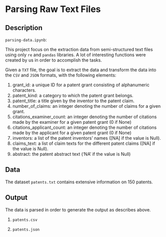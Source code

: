 # Parsing Raw Text Files 

## Description
`parsing-data.ipynb`:

This project focus on the  extraction data from semi-structured text files using only `re` and `pandas` libraries. A lot of interesting functions were created by us in order to accomplish the tasks.

Given a `TXT` file, the goal is to extract the data and transform the data into the `CSV` and `JSON` formats, with the following elements:

1. grant_id: a unique ID for a patent grant consisting of alphanumeric characters.
2. patent_kind: a category to which the patent grant belongs.
3. patent_title: a title given by the inventor to the patent claim.
4. number_of_claims: an integer denoting the number of claims for a given grant.
5. citations_examiner_count: an integer denoting the number of citations made by the
examiner for a given patent grant (0 if None)
6. citations_applicant_count: an integer denoting the number of citations made by the
applicant for a given patent grant (0 if None)
7. inventors: a list of the patent inventors’ names ([NA] if the value is Null).
8. claims_text: a list of claim texts for the different patent claims ([NA] if the value is Null).
9. abstract: the patent abstract text (‘NA’ if the value is Null)

## Data
The dataset `patents.txt` contains extensive information on 150 patents.

## Output
The data is parsed in order to generate the output as describes above.

1. `patents.csv`
   
2. `patents.json`
